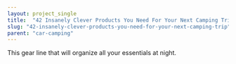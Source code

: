 ```yaml
---
layout: project_single
title:  "42 Insanely Clever Products You Need For Your Next Camping Trip"
slug: "42-insanely-clever-products-you-need-for-your-next-camping-trip"
parent: "car-camping"
---
```

This gear line that will organize all your essentials at night.